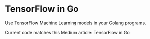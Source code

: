 # TensorFlow in Go

Use TensorFlow Machine Learning models in your Golang programs.

Current code matches this Medium article: TensorFlow in Go
